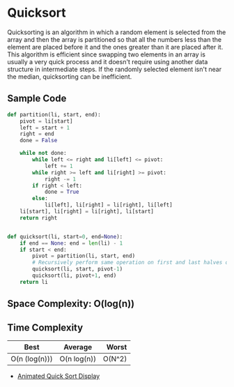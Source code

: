 # Quicksort
Quicksorting is an algorithm in which a random element is selected from the array and then the array is partitioned so that all the numbers less than the element are placed before it and the ones greater than it are placed after it. This algorithm is efficient since swapping two elements in an array is usually a very quick process and it doesn't require using another data structure in intermediate steps. If the randomly selected element isn't near the median, quicksorting can be inefficient. 

## Sample Code
```python
def partition(li, start, end):
	pivot = li[start]
	left = start + 1
	right = end
	done = False

	while not done:
		while left <= right and li[left] <= pivot:
			left += 1
		while right >= left and li[right] >= pivot:
			right -= 1
		if right < left: 
			done = True
		else:
			li[left], li[right] = li[right], li[left]
	li[start], li[right] = li[right], li[start]
	return right


def quicksort(li, start=0, end=None):
	if end == None: end = len(li) - 1
	if start < end:
		pivot = partition(li, start, end)
		# Recursively perform same operation on first and last halves of list
		quicksort(li, start, pivot-1)
		quicksort(li, pivot+1, end)
	return li
```	

## Space Complexity: O(log(n))

## Time Complexity
| Best          | Average     | Worst |
| --------------|:-----------:| -----:|
| O(n (log(n))) | O(n log(n)) | O(N^2)|

* [Animated Quick Sort Display](https://www.toptal.com/developers/sorting-algorithms/quick-sort)